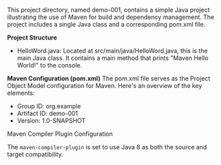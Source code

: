 This project directory, named demo-001, contains a simple Java project illustrating the use of Maven for build and dependency management. The project includes a single Java class and a corresponding pom.xml file.

**Project Structure**

-   HelloWord.java: Located at src/main/java/HelloWord.java, this is the main Java class. It contains a main method that prints "Maven Hello World!" to the console.

**Maven Configuration (pom.xml)**
The pom.xml file serves as the Project Object Model configuration for Maven. Here's an overview of the key elements:

-   Group ID: org.example
-   Artifact ID: demo-001
-   Version: 1.0-SNAPSHOT

Maven Compiler Plugin Configuration

The `maven-compiler-plugin` is set to use Java 8 as both the source and target compatibility.
